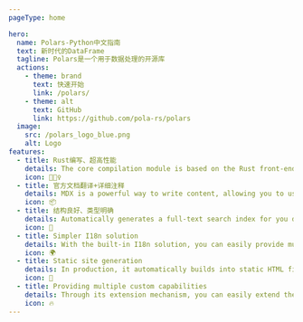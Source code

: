 ```yaml
---
pageType: home

hero:
  name: Polars-Python中文指南
  text: 新时代的DataFrame
  tagline: Polars是一个用于数据处理的开源库
  actions:
    - theme: brand
      text: 快速开始
      link: /polars/
    - theme: alt
      text: GitHub
      link: https://github.com/pola-rs/polars
  image:
    src: /polars_logo_blue.png
    alt: Logo
features:
  - title: Rust编写、超高性能
    details: The core compilation module is based on the Rust front-end toolchain, providing a more ultimate development experience.
    icon: 🏃🏻‍♀️
  - title: 官方文档翻译+详细注释
    details: MDX is a powerful way to write content, allowing you to use React components in Markdown.
    icon: 📦
  - title: 结构良好、类型明确
    details: Automatically generates a full-text search index for you during construction, providing out-of-the-box full-text search capabilities.
    icon: 🎨
  - title: Simpler I18n solution
    details: With the built-in I18n solution, you can easily provide multi-language support for documents or components.
    icon: 🌍
  - title: Static site generation
    details: In production, it automatically builds into static HTML files, which can be easily deployed anywhere.
    icon: 🌈
  - title: Providing multiple custom capabilities
    details: Through its extension mechanism, you can easily extend theme UI and build process.
    icon: 🔥
---
```

